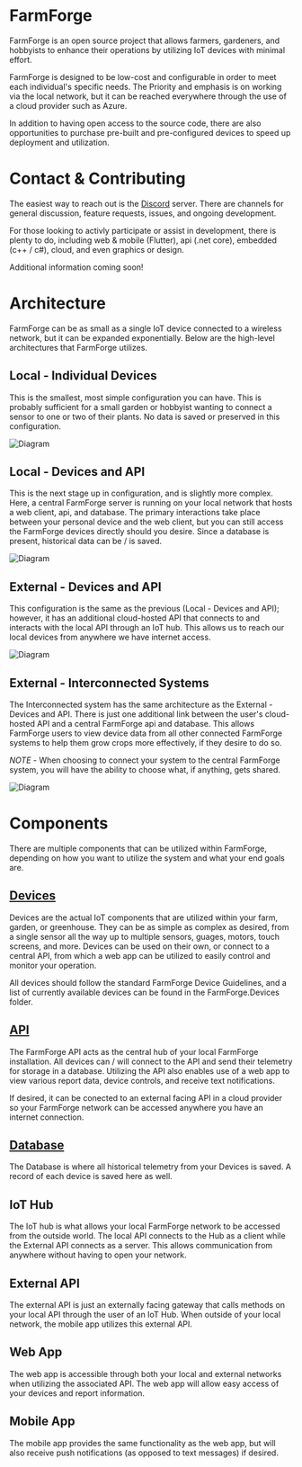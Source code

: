 # FarmForge
FarmForge is an open source project that allows farmers, gardeners, and hobbyists to enhance their operations by utilizing IoT devices with minimal effort.

FarmForge is designed to be low-cost and configurable in order to meet each individual's specific needs. The Priority and emphasis is on working via the local network, but it can be reached everywhere through the use of a cloud provider such as Azure.

In addition to having open access to the source code, there are also opportunities to purchase pre-built and pre-configured devices to speed up deployment and utilization.

# Contact & Contributing
The easiest way to reach out is the [Discord](https://discord.gg/rfyhhTE) server. There are channels for general discussion, feature requests, issues, and ongoing development.

For those looking to activly participate or assist in development, there is plenty to do, including web & mobile (Flutter), api (.net core), embedded (c++ / c#), cloud, and even graphics or design.

Additional information coming soon!

# Architecture
FarmForge can be as small as a single IoT device connected to a wireless network, but it can be expanded exponentially. Below are the high-level architectures that FarmForge utilizes.

## Local - Individual Devices
This is the smallest, most simple configuration you can have. This is probably sufficient for a small garden or hobbyist wanting to connect a sensor to one or two of their plants. No data is saved or preserved in this configuration.

![Diagram](Docs/Local_Individual.png)

## Local - Devices and API
This is the next stage up in configuration, and is slightly more complex. Here, a central FarmForge server is running on your local network that hosts a web client, api, and database. The primary interactions take place between your personal device and the web client, but you can still access the FarmForge devices directly should you desire. Since a database is present, historical data can be / is saved.

![Diagram](Docs/Local_Api.png)

## External - Devices and API
This configuration is the same as the previous (Local - Devices and API); however, it has an additional cloud-hosted API that connects to and interacts with the local API through an IoT hub. This allows us to reach our local devices from anywhere we have internet access.

![Diagram](Docs/External_Api.png)

## External - Interconnected Systems
The Interconnected system has the same architecture as the External - Devices and API. There is just one additional link between the user's cloud-hosted API and a central FarmForge api and database. This allows FarmForge users to view device data from all other connected FarmForge systems to help them grow crops more effectively, if they desire to do so.

*NOTE* - When choosing to connect your system to the central FarmForge system, you will have the ability to choose what, if anything, gets shared.

![Diagram](Docs/External_Interconnected.png)

# Components
There are multiple components that can be utilized within FarmForge, depending on how you want to utilize the system and what your end goals are.

## [Devices](https://github.com/StrykerDG/StrykerDG.FarmForge/tree/master/StrykerDG.FarmForge.Devices)
Devices are the actual IoT components that are utilized within your farm, garden, or greenhouse. They can be as simple as complex as desired, from a single sensor all the way up to multiple sensors, guages, motors, touch screens, and more. Devices can be used on their own, or connect to a central API, from which a web app can be utilized to easily control and monitor your operation.

All devices should follow the standard FarmForge Device Guidelines, and a list of currently available devices can be found in the FarmForge.Devices folder.

## [API](https://github.com/StrykerDG/StrykerDG.FarmForge/tree/master/StrykerDG.FarmForge.Api)
The FarmForge API acts as the central hub of your local FarmForge installation. All devices can / will connect to the API and send their telemetry for storage in a database. Utilizing the API also enables use of a web app to view various report data, device controls, and receive text notifications.

If desired, it can be conected to an external facing API in a cloud provider so your FarmForge network can be accessed anywhere you have an internet connection.

## [Database](https://github.com/StrykerDG/StrykerDG.FarmForge/tree/master/StykerDG.FarmForge.DataModel)
The Database is where all historical telemetry from your Devices is saved. A record of each device is saved here as well.

## IoT Hub
The IoT hub is what allows your local FarmForge network to be accessed from the outside world. The local API connects to the Hub as a client while the External API connects as a server. This allows communication from anywhere without having to open your network.

## External API
The external API is just an externally facing gateway that calls methods on your local API through the user of an IoT Hub. When outside of your local network, the mobile app utilizes this external API.

## Web App
The web app is accessible through both your local and external networks when utilizing the associated API. The web app will allow easy access of your devices and report information.

## Mobile App
The mobile app provides the same functionality as the web app, but will also receive push notifications (as opposed to text messages) if desired.